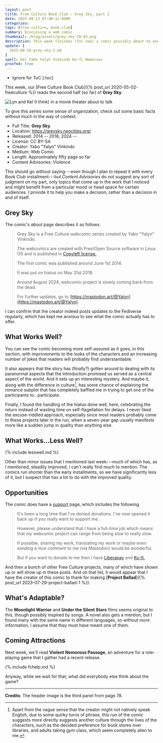 ```yaml
---
layout: post
title: Free Culture Book Club — Grey Sky, part 2
date: 2025-08-23 07:40:12-0400
categories:
tags: [free-culture, book-club]
summary: Discussing a web comic
thumbnail: /blog/assets/grey-sky-78-03.png
description: This week finishes (for now) a comic possibly about to engage with its premise.
update: [
  2025-08-16-grey-sky-1.md
]
spell: Kel Yabo Yalyn Vinkindo Ko-fi Nemorous
proofed: true
---
```


* Ignore for ToC
{:toc}

This week, our [Free Culture Book Club]({% post_url 2020-05-02-freeculture %}) reads the second half (so far) of **Grey Sky**.

![Lyn and Kel (I think) in a movie theater about to talk](/blog/assets/grey-sky-78-03.png "I opted for this instead of the punchline after it")

To give this series some sense of organization, check out some basic facts without much in the way of context.

 * Full Title:  **Grey Sky**
 * Location:  <https://greysky.neocities.org/>
 * Released:  2014 -- 2018, 2024 --
 * License:  CC BY-SA
 * Creator:  Yabo "Yalyn" Vinkindo
 * Medium:  Web Comic
 * Length:  Approximately fifty page so far
 * Content Advisories:  Violence

This should go without saying---even though I plan to repeat it with every Book Club installment---but *Content Advisories* do not suggest any sort of judgment on my part, only topics that come up in the work that I noticed and might benefit from a particular mood or head space for certain audiences.  I provide it to help you make a decision, rather than a decision in and of itself.

## Grey Sky

The comic's *about* page describes it as follows.

> Grey Sky is a Free Culture webcomic series created by Yabo "Yalyn" Vinkindo.
>
> The webcomics are created with Free/Open Source software in Linux OS and is published in [Copyleft license.](https://greysky.neocities.org/copyleft)
>
> The first comic was published around June 1st 2014.
>
> It was put on hiatus on May 31st 2018.
>
> Around August 2024, webcomic project is slowly coming back from the dead.
>
> For further updates, go to [https://mastodon.art/@Yalyn](https://mastodon.art/@Yalyn)

I can confirm that the creator indeed posts updates to the Fediverse regularly, which has kept me anxious to see what the comic actually has to offer.

## What Works Well?

You can see the comic becoming more self-assured as it goes, in this section, with improvements to the looks of the characters and an increasing number of jokes that readers will probably find understandable.

It also appears that the story has (finally?) gotten around to dealing with its paranormal aspects that the introduction promised us served as a central aspect of the world.  And it sets up an interesting mystery.  And maybe it, along with the difference in culture[^1], has some chance of explaining the romance subplot that has completely baffled me in trying to get one of the participants to...participate.

[^1]:  Apart from the vague sense that the creator might not natively speak English, due to some quirky turns of phrase, this run of the comic suggests more directly suggests another culture through the lives of the characters, such as the decided preference for book stores over libraries, and adults taking gym class, which seem completely alien to me.

Finally, I found the handling of the hiatus done well, here, celebrating the return instead of wasting time on self-flagellation for delays.  I never liked the excuse-riddled approach, especially since most readers probably come to these projects later in the run, when a seven-year gap usually manifests more like a sudden jump in quality than anything else.

## What Works...Less Well?

{% include lesswell.md %}

Other than minor issues that I mentioned last week---much of which has, as I mentioned, steadily improved, I can't really find much to mention.  The comics run shorter than the early installments, so we have significantly less of it, but I suspect that has a lot to do with the improved quality.

## Opportunities

The comic does have a [support](https://greysky.neocities.org/support.html) page, which includes the following.

> It's been a long time that I've denied donations. I've now opened it back up if you really want to support me.
>
> However, please understand that I have a full-time job which means that my webcomic project can range from being slow to really slow.
>
> If possible, sharing my work, translating my work or maybe even sending a nice comment to me (via Mastodon) would be wonderful.
>
> But if you want to donate to me then I have [Liberapay](https://liberapay.com/Yalyn/) and [Ko-fi.](https://ko-fi.com/yalyn)

And then a bunch of other Free Culture projects, many of which have shown up or will show up in these posts.  And on that list, it would appear that I have the creator of this comic to thank for making [**Project Ballad**]({% post_url 2023-07-29-project-ballad-1 %}).

## What's Adaptable?

The **Moonlight Warrior** and **Under the Silent Stars** films seems original to this, though possibly inspired by songs.  A novel also gets a mention, but I found many with the same name in different languages, so without more information, I assume that they must have meant one of them.

## Coming Attractions

Next week, we'll read **Violent Nemorous Passage**, an adventure for a role-playing game that I gather had a recent release.

{% include fchelp.md %}

Anyway, while we wait for that, what did everybody else think about the game?

* * *

**Credits**:  The header image is the third panel from page 78.
